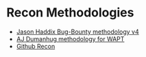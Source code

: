 # Recon Methodologies

- [Jason Haddix Bug-Bounty methodology v4](jhaddix-methodology-v4.md)
- [AJ Dumanhug methodology for WAPT](aj-dumanhug.md)
- [Github Recon](github-recon.md)
